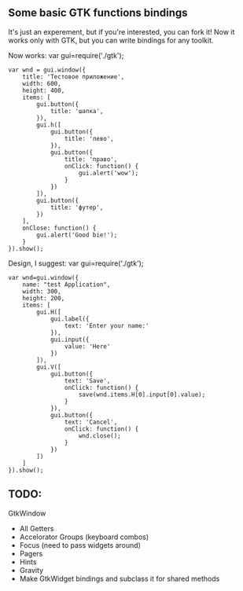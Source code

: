 ## Some basic GTK functions bindings
It's just an experement, but if you're interested, you can fork it!
Now it works only with GTK, but you can write bindings for any toolkit.

Now works:
	var gui=require('./gtk');

	var wnd = gui.window({
		title: 'Тестовое приложение',
		width: 600,
		height: 400,
		items: [
			gui.button({
				title: 'шапка',
			}),
			gui.h([
				gui.button({
					title: 'лево',
				}),
				gui.button({
					title: 'право',
					onClick: function() {
						gui.alert('wow');
					}
				})
			]),
			gui.button({
				title: 'футер',
			})
		],
		onClose: function() {
			gui.alert('Good bie!');
		}
	}).show();





Design, I suggest:
	var gui=require('./gtk');

	var wnd=gui.window({
		name: "test Application",
		width: 300,
		height: 200,
		items: [
			gui.H([
				gui.label({
					text: 'Enter your name:'
				}),
				gui.input({
					value: 'Here'
				})
			]),
			gui.V([
				gui.button({
					text: 'Save',
					onClick: function() {
						save(wnd.items.H[0].input[0].value);
					}
				}),
				gui.button({
					text: 'Cancel',
					onClick: function() {
						wnd.close();
					}
				})
			])
		]
	}).show();

TODO:
-----------

GtkWindow
* All Getters
* Accelorator Groups (keyboard combos)
* Focus (need to pass widgets around)
* Pagers
* Hints
* Gravity
* Make GtkWidget bindings and subclass it for shared methods